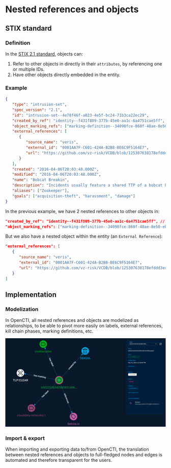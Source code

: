 # Nested references and objects

## STIX standard

### Definition

In the [STIX 2.1 standard](https://docs.oasis-open.org/cti/stix/v2.1/stix-v2.1.html), objects can:

1. Refer to other objects in directly in their `attributes`, by referencing one or multiple IDs.
2. Have other objects directly embedded in the entity.

### Example

```json
{
   "type": "intrusion-set",
   "spec_version": "2.1",
   "id": "intrusion-set--4e78f46f-a023-4e5f-bc24-71b3ca22ec29",
   "created_by_ref": "identity--f431f809-377b-45e0-aa1c-6a4751cae5ff", // nested reference to an identity
   "object_marking_refs": ["marking-definition--34098fce-860f-48ae-8e50-ebd3cc5e41da"], // nested reference to multiple marking defintions
   "external_references": [
      {
         "source_name": "veris",
         "external_id": "0001AA7F-C601-424A-B2B8-BE6C9F5164E7",
         "url": "https://github.com/vz-risk/VCDB/blob/125307638178efddd3ecfe2c267ea434667a4eea/data/json/validated/0001AA7F-C601-424A-B2B8-BE6C9F5164E7.json",    
      }
   ],
   "created": "2016-04-06T20:03:48.000Z",
   "modified": "2016-04-06T20:03:48.000Z",
   "name": "Bobcat Breakin",
   "description": "Incidents usually feature a shared TTP of a bobcat being released within the building containing network access...",
   "aliases": ["Zookeeper"],
   "goals": ["acquisition-theft", "harassment", "damage"]
}
```

In the previous example, we have 2 nested references to other objects in:

```json
"created_by_ref": "identity--f431f809-377b-45e0-aa1c-6a4751cae5ff", // nested reference to an identity
"object_marking_refs": ["marking-definition--34098fce-860f-48ae-8e50-ebd3cc5e41da"], // nested reference to multiple marking defintions
```

But we also have a nested object within the entity (an `External Reference`):

```json
"external_references": [
   {
      "source_name": "veris",
      "external_id": "0001AA7F-C601-424A-B2B8-BE6C9F5164E7",
      "url": "https://github.com/vz-risk/VCDB/blob/125307638178efddd3ecfe2c267ea434667a4eea/data/json/validated/0001AA7F-C601-424A-B2B8-BE6C9F5164E7.json",    
   }
]
```

## Implementation

### Modelization

In OpenCTI, all nested references and objects are modelized as relationships, to be able to pivot more easily on labels, external references, kill chain phases, marking definitions, etc.

![Investigation](assets/investigation.png)

### Import & export

When importing and exporting data to/from OpenCTI, the translation between nested references and objects to full-fledged nodes and edges is automated and therefore transparent for the users.

```json

```